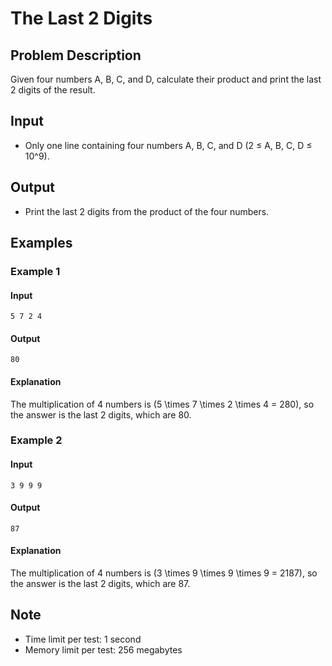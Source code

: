 # The Last 2 Digits

## Problem Description
Given four numbers A, B, C, and D, calculate their product and print the last 2 digits of the result.

## Input
- Only one line containing four numbers A, B, C, and D (2 ≤ A, B, C, D ≤ 10^9).

## Output
- Print the last 2 digits from the product of the four numbers.

## Examples
### Example 1
#### Input
```
5 7 2 4
```
#### Output
```
80
```
#### Explanation
The multiplication of 4 numbers is \(5 \times 7 \times 2 \times 4 = 280\), so the answer is the last 2 digits, which are 80.

### Example 2
#### Input
```
3 9 9 9
```
#### Output
```
87
```
#### Explanation
The multiplication of 4 numbers is \(3 \times 9 \times 9 \times 9 = 2187\), so the answer is the last 2 digits, which are 87.

## Note
- Time limit per test: 1 second
- Memory limit per test: 256 megabytes